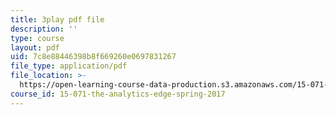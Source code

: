 ```yaml
---
title: 3play pdf file
description: ''
type: course
layout: pdf
uid: 7c8e88446398b8f669260e0697831267
file_type: application/pdf
file_location: >-
  https://open-learning-course-data-production.s3.amazonaws.com/15-071-the-analytics-edge-spring-2017/7c8e88446398b8f669260e0697831267_CROEh9u0VLM.pdf
course_id: 15-071-the-analytics-edge-spring-2017
---
```


